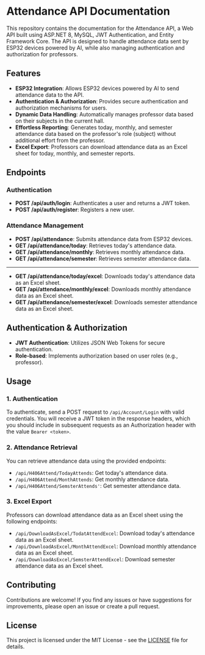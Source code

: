 # Attendance API Documentation

This repository contains the documentation for the Attendance API, a Web API built using ASP.NET 8, MySQL, JWT Authentication, and Entity Framework Core. The API is designed to handle attendance data sent by ESP32 devices powered by AI, while also managing authentication and authorization for professors.

## Features

- **ESP32 Integration**: Allows ESP32 devices powered by AI to send attendance data to the API.
- **Authentication & Authorization**: Provides secure authentication and authorization mechanisms for users.
- **Dynamic Data Handling**: Automatically manages professor data based on their subjects in the current hall.
- **Effortless Reporting**: Generates today, monthly, and semester attendance data based on the professor's role (subject) without additional effort from the professor.
- **Excel Export**: Professors can download attendance data as an Excel sheet for today, monthly, and semester reports.

## Endpoints

### Authentication

- **POST /api/auth/login**: Authenticates a user and returns a JWT token.
- **POST /api/auth/register**: Registers a new user.

### Attendance Management

- **POST /api/attendance**: Submits attendance data from ESP32 devices.
- **GET /api/attendance/today**: Retrieves today's attendance data.
- **GET /api/attendance/monthly**: Retrieves monthly attendance data.
- **GET /api/attendance/semester**: Retrieves semester attendance data.
----------------------------------------------------------------------------
- **GET /api/attendance/today/excel**: Downloads today's attendance data as an Excel sheet.
- **GET /api/attendance/monthly/excel**: Downloads monthly attendance data as an Excel sheet.
- **GET /api/attendance/semester/excel**: Downloads semester attendance data as an Excel sheet.

## Authentication & Authorization

- **JWT Authentication**: Utilizes JSON Web Tokens for secure authentication.
- **Role-based**: Implements authorization based on user roles (e.g., professor).

## Usage

### 1. Authentication

To authenticate, send a POST request to `/api/Account/Login` with valid credentials. You will receive a JWT token in the response headers, which you should include in subsequent requests as an Authorization header with the value `Bearer <token>`.


### 2. Attendance Retrieval

You can retrieve attendance data using the provided endpoints:

- `/api/H406Attend/TodayAttends`: Get today's attendance data.
- `/api/H406Attend/MonthAttends`: Get monthly attendance data.
- `/api/H406Attend/SemsterAttends'`: Get semester attendance data.

### 3. Excel Export

Professors can download attendance data as an Excel sheet using the following endpoints:

- `/api/DownloadAsExcel/TodatAttendExcel`: Download today's attendance data as an Excel sheet.
- `/api/DownloadAsExcel/MonthAttendExcel`: Download monthly attendance data as an Excel sheet.
- `/api/DownloadAsExcel/SemsterAttendExcel`: Download semester attendance data as an Excel sheet.

## Contributing

Contributions are welcome! If you find any issues or have suggestions for improvements, please open an issue or create a pull request.

## License

This project is licensed under the MIT License - see the [LICENSE](LICENSE) file for details.
